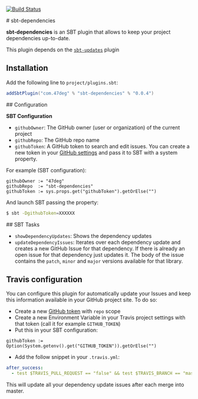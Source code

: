 [![Build Status](https://travis-ci.org/47deg/sbt-dependencies.svg?branch=master)](https://travis-ci.org/47deg/sbt-dependencies)

# sbt-dependencies

**sbt-dependencies** is an SBT plugin that allows to keep your project dependencies up-to-date.

This plugin depends on the [`sbt-updates`](https://github.com/rtimush/sbt-updates) plugin

## Installation

Add the following line to `project/plugins.sbt`:

```scala
addSbtPlugin("com.47deg" % "sbt-dependencies" % "0.0.4")
```

## Configuration

**SBT Configuration**

* `githubOwner`: The GitHub owner (user or organization) of the current project
* `githubRepo`: The GitHub repo name
* `githubToken`: A GitHub token to search and edit issues. You can create a new token in your [GitHub settings](https://github.com/settings/tokens/new?scopes=repo&description=sbt-dependencies) and pass it to SBT with a system property.

For example (SBT configuration):

```
githubOwner := "47deg"
githubRepo  := "sbt-dependencies"
githubToken := sys.props.get("githubToken").getOrElse("")
```

And launch SBT passing the property:

```bash
$ sbt -DgithubToken=XXXXXX
```

## SBT Tasks

* `showDependencyUpdates`: Shows the dependency updates
* `updateDependencyIssues`: Iterates over each dependency update and creates a new GitHub Issue for that dependency. If there is already an open issue for that dependency just updates it. The body of the issue contains the `patch`, `minor` and `major` versions available for that library.

## Travis configuration

You can configure this plugin for automatically update your Issues and keep this information available in your GitHub project site. To do so:

* Create a new [GitHub token]((https://github.com/settings/tokens/new?scopes=repo&description=sbt-dependencies)) with `repo` scope
* Create a new Environment Variable in your Travis project settings with that token (call it for example `GITHUB_TOKEN`)
* Put this in your SBT configuration:
```
githubToken := Option(System.getenv().get("GITHUB_TOKEN")).getOrElse("")
```
* Add the follow snippet in your `.travis.yml`:

```yaml
after_success:
  - test $TRAVIS_PULL_REQUEST == "false" && test $TRAVIS_BRANCH == "master" && sbt updateDependencyIssues
```

This will update all your dependency update issues after each merge into master.
